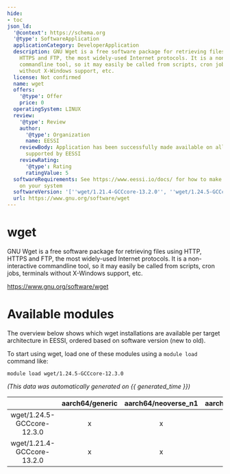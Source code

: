 ```yaml
---
hide:
- toc
json_ld:
  '@context': https://schema.org
  '@type': SoftwareApplication
  applicationCategory: DeveloperApplication
  description: GNU Wget is a free software package for retrieving files using HTTP,
    HTTPS and FTP, the most widely-used Internet protocols. It is a non-interactive
    commandline tool, so it may easily be called from scripts, cron jobs, terminals
    without X-Windows support, etc.
  license: Not confirmed
  name: wget
  offers:
    '@type': Offer
    price: 0
  operatingSystem: LINUX
  review:
    '@type': Review
    author:
      '@type': Organization
      name: EESSI
    reviewBody: Application has been successfully made available on all architectures
      supported by EESSI
    reviewRating:
      '@type': Rating
      ratingValue: 5
  softwareRequirements: See https://www.eessi.io/docs/ for how to make EESSI available
    on your system
  softwareVersion: '[''wget/1.21.4-GCCcore-13.2.0'', ''wget/1.24.5-GCCcore-12.3.0'']'
  url: https://www.gnu.org/software/wget
---
```


wget
====


GNU Wget is a free software package for retrieving files using HTTP, HTTPS and FTP, the most widely-used Internet protocols. It is a non-interactive commandline tool, so it may easily be called from scripts, cron jobs, terminals without X-Windows support, etc.

https://www.gnu.org/software/wget
# Available modules


The overview below shows which wget installations are available per target architecture in EESSI, ordered based on software version (new to old).

To start using wget, load one of these modules using a `module load` command like:

```shell
module load wget/1.24.5-GCCcore-12.3.0
```

*(This data was automatically generated on {{ generated_time }})*  

| |aarch64/generic|aarch64/neoverse_n1|aarch64/neoverse_v1|x86_64/generic|x86_64/amd/zen2|x86_64/amd/zen3|x86_64/amd/zen4|x86_64/intel/haswell|x86_64/intel/sapphirerapids|x86_64/intel/skylake_avx512|aarch64/nvidia/grace|
| :---: | :---: | :---: | :---: | :---: | :---: | :---: | :---: | :---: | :---: | :---: | :---: |
|wget/1.24.5-GCCcore-12.3.0|x|x|x|x|x|x|x|x|x|x|x|
|wget/1.21.4-GCCcore-13.2.0|x|x|x|x|x|x|x|x|x|x|x|
